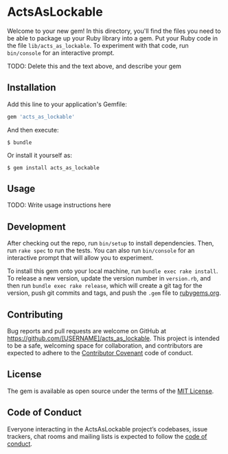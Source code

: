 # ActsAsLockable

Welcome to your new gem! In this directory, you'll find the files you need to be able to package up your Ruby library into a gem. Put your Ruby code in the file `lib/acts_as_lockable`. To experiment with that code, run `bin/console` for an interactive prompt.

TODO: Delete this and the text above, and describe your gem

## Installation

Add this line to your application's Gemfile:

```ruby
gem 'acts_as_lockable'
```

And then execute:

    $ bundle

Or install it yourself as:

    $ gem install acts_as_lockable

## Usage

TODO: Write usage instructions here

## Development

After checking out the repo, run `bin/setup` to install dependencies. Then, run `rake spec` to run the tests. You can also run `bin/console` for an interactive prompt that will allow you to experiment.

To install this gem onto your local machine, run `bundle exec rake install`. To release a new version, update the version number in `version.rb`, and then run `bundle exec rake release`, which will create a git tag for the version, push git commits and tags, and push the `.gem` file to [rubygems.org](https://rubygems.org).

## Contributing

Bug reports and pull requests are welcome on GitHub at https://github.com/[USERNAME]/acts_as_lockable. This project is intended to be a safe, welcoming space for collaboration, and contributors are expected to adhere to the [Contributor Covenant](http://contributor-covenant.org) code of conduct.

## License

The gem is available as open source under the terms of the [MIT License](https://opensource.org/licenses/MIT).

## Code of Conduct

Everyone interacting in the ActsAsLockable project’s codebases, issue trackers, chat rooms and mailing lists is expected to follow the [code of conduct](https://github.com/[USERNAME]/acts_as_lockable/blob/master/CODE_OF_CONDUCT.md).
